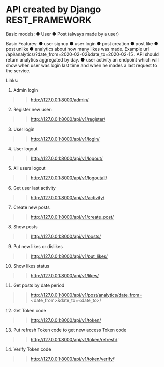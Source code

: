 # API created by Django REST_FRAMEWORK

Basic models:
● User
● Post (always made by a user)

Basic Features:
● user signup
● user login
● post creation
● post like
● post unlike
● analytics about how many likes was made. Example url
/api/analytics/?date_from=2020-02-02&date_to=2020-02-15 . API should return analytics aggregated
by day.
● user activity an endpoint which will show when user was login last time and when he mades a last
request to the service.

Links:
1. Admin login 
>> http://127.0.0.1:8000/admin/
2. Register new user:
>> http://127.0.0.1:8000/api/v1/register/
3. User login
>> http://127.0.0.1:8000/api/v1/login/
4. User logout
>> http://127.0.0.1:8000/api/v1/logout/
5. All users logout
>> http://127.0.0.1:8000/api/v1/logoutall/
6. Get user last activity
>> http://127.0.0.1:8000/api/v1/activity/
7. Create new posts
>> http://127.0.0.1:8000/api/v1/create_post/
8. Show posts
>> http://127.0.0.1:8000/api/v1/posts/
9. Put new likes or dislikes
>> http://127.0.0.1:8000/api/v1/put_likes/
10. Show likes status
>> http://127.0.0.1:8000/api/v1/likes/
11. Get posts by date period 
>> http://127.0.0.1:8000/api/v1/post/analytics/date_from=<date_from>&date_to=<date_to>/
12. Get Token code
>> http://127.0.0.1:8000/api/v1/token/
13. Put refresh Token code to get new access Token code
>> http://127.0.0.1:8000/api/v1/token/refresh/'
14. Verify Token code 
>> http://127.0.0.1:8000/api/v1/token/verify/'